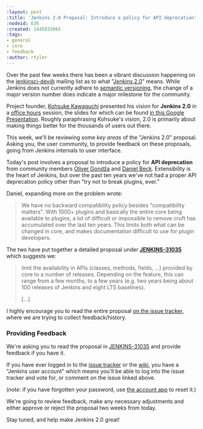 ```yaml
---
:layout: post
:title: 'Jenkins 2.0 Proposal: Introduce a policy for API deprecation'
:nodeid: 636
:created: 1445833065
:tags:
- general
- core
- feedback
:author: rtyler
---
```

Over the past few weeks there has been a vibrant discussion happening on the
[jenkinsci-dev@](https://groups.google.com/group/jenkinsci-dev/topics) mailing
list as to what "[Jenkins
2.0](https://wiki.jenkins.io/display/JENKINS/Jenkins+2.0)" means.  While
Jenkins does not currently adhere to [semantic versioning](https://semver.org/),
the change of a major version number does indicate a major milestone for the community.

Project founder, [Kohsuke Kawaguchi](https://github.com/kohsuke) presented his
vision for **Jenkins 2.0** in a [office
hours](https://www.youtube.com/watch?v=2eVyc_n8i1c) session, the slides for
which can be found [in this Google
Presentation](https://docs.google.com/presentation/d/12ikbbQoMvus_l_q23BxXhYXnW9S5zsVNwIKZ9N8udg4).
Roughly paraphrasing Kohsuke's vision, 2.0 is primarily about making things
better for the thousands of users out there.


This week, we'll be reviewing some *key areas* of the "Jenkins 2.0" proposal.
Asking you, the user community, to provide feedback on these proposals, going
from Jenkins internals to user interface.


Today's post involves a proposal to introduce a policy for **API
deprecation** from community members [Oliver
Gondža](https://github.com/olivergondza) and [Daniel
Beck](https://github.com/daniel-beck). Extensibility is the heart of Jenkins, but over the past ten
years we've not had a proper API deprecation policy other than "try not to
break plugins, ever."

Daniel, expanding more on the problem wrote:

> We have no backward compatibility policy besides "compatibility matters".
> With 1000+ plugins and basically the entire core being available to
> plugins, a lot of difficult or impossible to remove cruft has accumulated over
> the last ten years. This limits both what can be changed in core, and makes
> documentation difficult to use for plugin developers.

The two have put together a detailed proposal under
**[JENKINS-31035](https://issues.jenkins.io/browse/JENKINS-31035)** which
suggests we:

> limit the availability in APIs (classes, methods, fields, …) provided by core
> to a number of releases. Depending on the feature, this can range from a few
> months, to a few years (e.g. two years being about 100 releases of Jenkins and
> eight LTS baselines).
> 
> [...]

I highly encourage you to read the entire proposal [on the issue
tracker](https://issues.jenkins.io/browse/JENKINS-31035), where we are
trying to collect feedback/history.


### Providing Feedback

We're asking you to read the proposal in
[JENKINS-31035](https://issues.jenkins.io/browse/JENKINS-31035) and provide
feedback if you have it.

If you have ever logged in to the [issue
tracker](https://issues.jenkins.io) or the
[wiki](https://wiki.jenkins.io/), you have a "Jenkins user account" which
means you'll be able to log into the issue tracker and vote for, or comment on
the issue linked above.

(*note*: if you have forgotten your password, use [the account
app](https://jenkins-ci.org/account/) to reset it.)


We're going to review feedback, make any necessary adjustments and either
approve or reject the proposal two weeks from today.

Stay tuned, and help make Jenkins 2.0 great!
